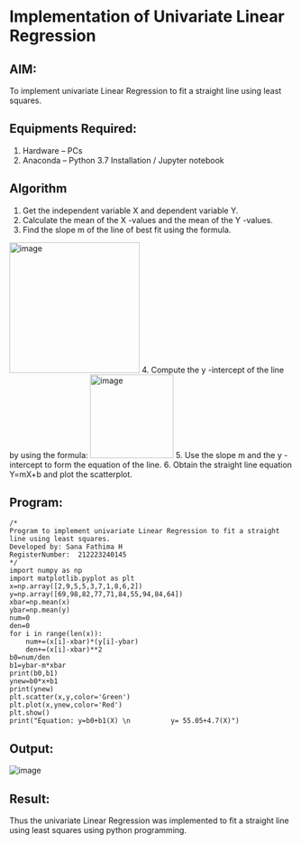 # Implementation of Univariate Linear Regression
## AIM:
To implement univariate Linear Regression to fit a straight line using least squares.

## Equipments Required:
1. Hardware – PCs
2. Anaconda – Python 3.7 Installation / Jupyter notebook

## Algorithm
1. Get the independent variable X and dependent variable Y.
2. Calculate the mean of the X -values and the mean of the Y -values.
3. Find the slope m of the line of best fit using the formula. 
<img width="231" alt="image" src="https://user-images.githubusercontent.com/93026020/192078527-b3b5ee3e-992f-46c4-865b-3b7ce4ac54ad.png">
4. Compute the y -intercept of the line by using the formula:
<img width="148" alt="image" src="https://user-images.githubusercontent.com/93026020/192078545-79d70b90-7e9d-4b85-9f8b-9d7548a4c5a4.png">
5. Use the slope m and the y -intercept to form the equation of the line.
6. Obtain the straight line equation Y=mX+b and plot the scatterplot.

## Program:
```/*
/*
Program to implement univariate Linear Regression to fit a straight line using least squares.
Developed by: Sana Fathima H
RegisterNumber:  212223240145
*/
import numpy as np
import matplotlib.pyplot as plt
x=np.array([2,9,5,5,3,7,1,8,6,2])
y=np.array([69,98,82,77,71,84,55,94,84,64])
xbar=np.mean(x)
ybar=np.mean(y)
num=0
den=0
for i in range(len(x)):
    num+=(x[i]-xbar)*(y[i]-ybar)
    den+=(x[i]-xbar)**2
b0=num/den
b1=ybar-m*xbar
print(b0,b1)
ynew=b0*x+b1
print(ynew)
plt.scatter(x,y,color='Green')
plt.plot(x,ynew,color='Red')
plt.show()
print("Equation: y=b0+b1(X) \n          y= 55.05+4.7(X)")
```

## Output:
![image](https://github.com/Sanafathima95773/Find-the-best-fit-line-using-Least-Squares-Method/assets/147084627/413613b2-23c7-453f-a004-01dc1d197377)



## Result:

Thus the univariate Linear Regression was implemented to fit a straight line using least squares using python programming.

